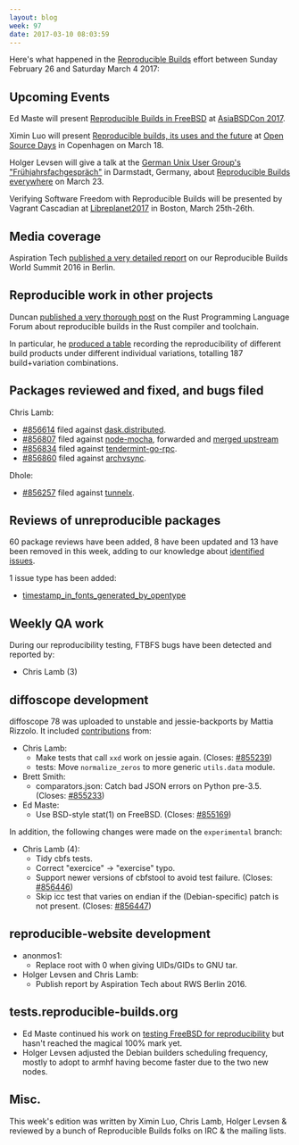 ```yaml
---
layout: blog
week: 97
date: 2017-03-10 08:03:59
---
```


Here's what happened in the [Reproducible Builds](https://reproducible-builds.org) effort between Sunday February 26 and Saturday March 4 2017:


Upcoming Events
---------------

Ed Maste will present [Reproducible Builds in
FreeBSD](https://2017.asiabsdcon.org/program.html.en) at [AsiaBSDCon
2017](https://2017.asiabsdcon.org/program.html.en).

Ximin Luo will present [Reproducible builds, its uses and the
future](https://opensourcedays.org/community/sessions) at [Open Source
Days](https://opensourcedays.org/) in Copenhagen on March 18.

Holger Levsen will give a talk at the [German Unix User Group's "Frühjahrsfachgespräch"](http://www.guug.de/veranstaltungen/ffg2017/) in Darmstadt, Germany, about [Reproducible Builds everywhere](http://www.guug.de/adm/ffg-pk/abstracts.html#4_5_2) on March 23.

Verifying Software Freedom with Reproducible Builds will be presented
by Vagrant Cascadian at
[Libreplanet2017](https://www.libreplanet.org/2017/) in Boston, March
25th-26th.


Media coverage
--------------

Aspiration Tech [published a very detailed
report](https://reproducible-builds.org/events/berlin2016/) on our Reproducible
Builds World Summit 2016 in Berlin.


Reproducible work in other projects
-----------------------------------

Duncan [published a very thorough
post](https://users.rust-lang.org/t/testing-out-reproducible-builds/9758) on
the Rust Programming Language Forum about reproducible builds in the Rust
compiler and toolchain.

In particular, he [produced a table](https://vtllf.org/rustrepro/index.html)
recording the reproducibility of different build products under different
individual variations, totalling 187 build+variation combinations.


Packages reviewed and fixed, and bugs filed
-------------------------------------------

Chris Lamb:

* [#856614](https://bugs.debian.org/856614) filed against [dask.distributed](https://tracker.debian.org/pkg/dask.distributed).
* [#856807](https://bugs.debian.org/856807) filed against [node-mocha](https://tracker.debian.org/pkg/node-mocha), forwarded
  and [merged upstream](https://github.com/mochajs/mocha/pull/2727)
* [#856834](https://bugs.debian.org/856834) filed against [tendermint-go-rpc](https://tracker.debian.org/pkg/tendermint-go-rpc).
* [#856860](https://bugs.debian.org/856860) filed against [archvsync](https://tracker.debian.org/pkg/archvsync).

Dhole:

* [#856257](https://bugs.debian.org/856257) filed against [tunnelx](https://tracker.debian.org/pkg/tunnelx).


Reviews of unreproducible packages
----------------------------------

60 package reviews have been added, 8 have been updated and 13 have been
removed in this week, adding to our knowledge about [identified
issues](https://tests.reproducible-builds.org/debian/index_issues.html).

1 issue type has been added:

* [timestamp_in_fonts_generated_by_opentype](https://tests.reproducible-builds.org/issues/unstable/timestamp_in_fonts_generated_by_opentype_issue.html)


Weekly QA work
--------------

During our reproducibility testing, FTBFS bugs have been detected
and reported by:

 - Chris Lamb (3)


diffoscope development
----------------------

diffoscope 78 was uploaded to unstable and jessie-backports by Mattia Rizzolo.
It included
[contributions](https://anonscm.debian.org/git/reproducible/diffoscope.git/log/?h=78)
from:

- Chris Lamb:
  - Make tests that call `xxd` work on jessie again. (Closes: [#855239](https://bugs.debian.org/855239))
  - tests: Move `normalize_zeros` to more generic `utils.data` module.
- Brett Smith:
  - comparators.json: Catch bad JSON errors on Python pre-3.5. (Closes: [#855233](https://bugs.debian.org/855233))
- Ed Maste:
  - Use BSD-style stat(1) on FreeBSD. (Closes: [#855169](https://bugs.debian.org/855169))

In addition, the following changes were made on the `experimental` branch:

- Chris Lamb (4):
  - Tidy cbfs tests.
  - Correct "exercice" -> "exercise" typo.
  - Support newer versions of cbfstool to avoid test failure. (Closes: [#856446](https://bugs.debian.org/856446))
  - Skip icc test that varies on endian if the (Debian-specific) patch is not
    present. (Closes: [#856447](https://bugs.debian.org/856447))


reproducible-website development
--------------------------------

- anonmos1:
  - Replace root with 0 when giving UIDs/GIDs to GNU tar.
- Holger Levsen and Chris Lamb:
  - Publish report by Aspiration Tech about RWS Berlin 2016.

tests.reproducible-builds.org
-----------------------------

- Ed Maste continued his work on [testing FreeBSD for reproducibility](https://tests.reproducible-builds.org/freebsd/) but hasn't reached the magical 100% mark yet.
- Holger Levsen adjusted the Debian builders scheduling frequency, mostly to adopt to armhf having become faster due to the two new nodes.


Misc.
-----

This week's edition was written by Ximin Luo, Chris Lamb, Holger Levsen & reviewed by a bunch of
Reproducible Builds folks on IRC & the mailing lists.
